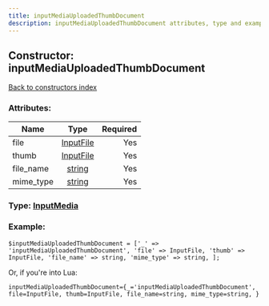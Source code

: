 ```yaml
---
title: inputMediaUploadedThumbDocument
description: inputMediaUploadedThumbDocument attributes, type and example
---
```

## Constructor: inputMediaUploadedThumbDocument  
[Back to constructors index](index.md)



### Attributes:

| Name     |    Type       | Required |
|----------|:-------------:|---------:|
|file|[InputFile](../types/InputFile.md) | Yes|
|thumb|[InputFile](../types/InputFile.md) | Yes|
|file\_name|[string](../types/string.md) | Yes|
|mime\_type|[string](../types/string.md) | Yes|



### Type: [InputMedia](../types/InputMedia.md)


### Example:

```
$inputMediaUploadedThumbDocument = ['_' => 'inputMediaUploadedThumbDocument', 'file' => InputFile, 'thumb' => InputFile, 'file_name' => string, 'mime_type' => string, ];
```  

Or, if you're into Lua:  


```
inputMediaUploadedThumbDocument={_='inputMediaUploadedThumbDocument', file=InputFile, thumb=InputFile, file_name=string, mime_type=string, }

```


